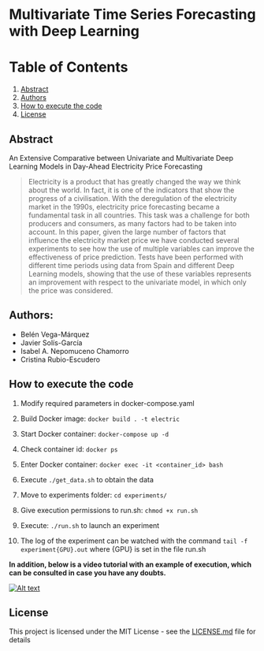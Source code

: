 # Multivariate Time Series Forecasting with Deep Learning


# Table of Contents
1. [Abstract](#Abstract) 
2. [Authors](#Authors) 
3. [How to execute the code](#Execution) 
4. [License](#license) 

<a name="Abstract"/>

## Abstract

An Extensive Comparative between Univariate and Multivariate Deep Learning Models in Day-Ahead Electricity Price Forecasting

> Electricity is a product that has greatly changed the way we think about the world. In fact, it is one of the indicators that show the progress of a civilisation. With the deregulation of the electricity market in the 1990s, electricity price forecasting became a fundamental task in all countries. This task was a challenge for both producers and consumers, as many factors had to be taken into account. In this paper, given the large number of factors that influence the electricity market price we have conducted several experiments to see how the use of multiple variables can improve the effectiveness of price prediction. Tests have been performed with different time periods using data from Spain and different Deep Learning models, showing that the use of these variables represents an improvement with respect to the univariate model, in which only the price was considered.

<a name="Authors"/>

## Authors:
- Belén Vega-Márquez
- Javier Solís-García
- Isabel A. Nepomuceno Chamorro
- Cristina Rubio-Escudero

<a name="Execution"/>

## How to execute the code

1. Modify required parameters in docker-compose.yaml

2. Build Docker image: ```docker build . -t electric```

3. Start Docker container: ```docker-compose up -d```

4. Check container id: ```docker ps```

5. Enter Docker container: ```docker exec -it <container_id> bash```

6. Execute ```./get_data.sh``` to obtain the data

7. Move to experiments folder: ```cd experiments/```

8. Give execution permissions to run.sh: ```chmod +x run.sh```

9. Execute: ```./run.sh``` to launch an experiment

10. The log of the experiment can be watched with the command ```tail -f experiment{GPU}.out``` where {GPU} is set in the file run.sh

**In addition, below is a video tutorial with an example of execution, which can be consulted in case you have any doubts.**

[![Alt text](https://img.youtube.com/vi/s4FNWdRoNhQ/0.jpg)](https://www.youtube.com/watch?v=s4FNWdRoNhQ)




## License<a name="license"></a>

This project is licensed under the MIT License - see the [LICENSE.md](LICENSE.md) file for details
